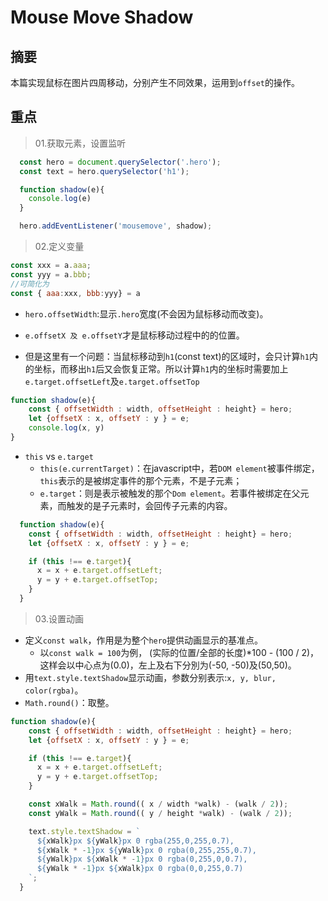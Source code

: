 # Mouse Move Shadow

## 摘要

本篇实现鼠标在图片四周移动，分别产生不同效果，运用到`offset`的操作。

## 重点

>01.获取元素，设置监听

```javascript
  const hero = document.querySelector('.hero');
  const text = hero.querySelector('h1');

  function shadow(e){
	console.log(e)
  }

  hero.addEventListener('mousemove', shadow);
```


>02.定义变量

  ```javascript
  const xxx = a.aaa;
  const yyy = a.bbb;
  //可简化为
  const { aaa:xxx, bbb:yyy} = a
  ```

- `hero.offsetWidth`:显示`.hero`宽度(不会因为鼠标移动而改变)。

- `e.offsetX 及 e.offsetY`才是鼠标移动过程中的的位置。
- 但是这里有一个问题：当鼠标移动到`h1`(const text)的区域时，会只计算`h1`内的坐标，而移出`h1`后又会恢复正常。所以计算`h1`内的坐标时需要加上`e.target.offsetLeft`及`e.target.offsetTop`

```javascript
function shadow(e){
	const { offsetWidth : width, offsetHeight : height} = hero;
    let {offsetX : x, offsetY : y } = e;
    console.log(x, y)
}
```



- `this` vs `e.target`
  - `this(e.currentTarget)`：在javascript中，若`DOM element`被事件绑定，`this`表示的是被绑定事件的那个元素，不是子元素；
  - `e.target`：则是表示被触发的那个`Dom element`。若事件被绑定在父元素，而触发的是子元素时，会回传子元素的内容。

```javascript
  function shadow(e){
    const { offsetWidth : width, offsetHeight : height} = hero;
    let {offsetX : x, offsetY : y } = e;

    if (this !== e.target){
      x = x + e.target.offsetLeft;
      y = y + e.target.offsetTop;
    }
  }
```

>03.设置动画

- 定义`const walk`，作用是为整个`hero`提供动画显示的基准点。
  - 以`const walk = 100`为例， (实际的位置/全部的长度)*100 - (100 / 2)，这样会以中心点为(0.0)，左上及右下分別为(-50, -50)及(50,50)。
- 用`text.style.textShadow`显示动画，参数分别表示:`x, y, blur, color(rgba)`。
- `Math.round()`：取整。

```javascript
function shadow(e){
    const { offsetWidth : width, offsetHeight : height} = hero;
    let {offsetX : x, offsetY : y } = e;

    if (this !== e.target){
      x = x + e.target.offsetLeft;
      y = y + e.target.offsetTop;
    }

    const xWalk = Math.round(( x / width *walk) - (walk / 2));
    const yWalk = Math.round(( y / height *walk) - (walk / 2));

    text.style.textShadow = `
      ${xWalk}px ${yWalk}px 0 rgba(255,0,255,0.7),
      ${xWalk * -1}px ${yWalk}px 0 rgba(0,255,255,0.7),
      ${yWalk}px ${xWalk * -1}px 0 rgba(0,255,0,0.7),
      ${yWalk * -1}px ${xWalk}px 0 rgba(0,0,255,0.7)
    `;
  }
```


